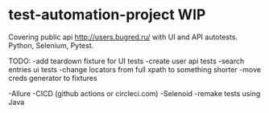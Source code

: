 # test-automation-project WIP
Covering public api http://users.bugred.ru/ with UI and API autotests. Python, Selenium, Pytest. 

TODO:
-add teardown fixture for UI tests
-create user api tests
-search entries ui tests
-change locators from full xpath to something shorter
-move creds generator to fixtures

-Allure
-CICD (github actions or circleci.com)
-Selenoid
-remake tests using Java





